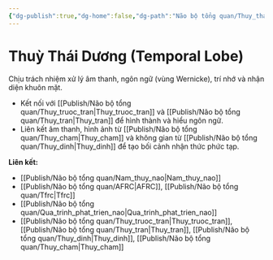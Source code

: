 ```yaml
---
{"dg-publish":true,"dg-home":false,"dg-path":"Não bộ tổng quan/Thuy_thai_duong.md","permalink":"/nao-bo-tong-quan/thuy-thai-duong/","dgPassFrontmatter":true,"noteIcon":"","updated":"2025-01-05T09:08:44.870+07:00"}
---
```


# Thuỳ Thái Dương (Temporal Lobe)

Chịu trách nhiệm xử lý âm thanh, ngôn ngữ (vùng Wernicke), trí nhớ và nhận diện khuôn mặt.

- Kết nối với [[Publish/Não bộ tổng quan/Thuy_truoc_tran\|Thuy_truoc_tran]] và [[Publish/Não bộ tổng quan/Thuy_tran\|Thuy_tran]] để hình thành và hiểu ngôn ngữ.
- Liên kết âm thanh, hình ảnh từ [[Publish/Não bộ tổng quan/Thuy_cham\|Thuy_cham]] và không gian từ [[Publish/Não bộ tổng quan/Thuy_dinh\|Thuy_dinh]] để tạo bối cảnh nhận thức phức tạp.

**Liên kết:**
- [[Publish/Não bộ tổng quan/Nam_thuy_nao\|Nam_thuy_nao]]
- [[Publish/Não bộ tổng quan/AFRC\|AFRC]], [[Publish/Não bộ tổng quan/Tfrc\|Tfrc]]
- [[Publish/Não bộ tổng quan/Qua_trinh_phat_trien_nao\|Qua_trinh_phat_trien_nao]]
- [[Publish/Não bộ tổng quan/Thuy_truoc_tran\|Thuy_truoc_tran]], [[Publish/Não bộ tổng quan/Thuy_tran\|Thuy_tran]], [[Publish/Não bộ tổng quan/Thuy_dinh\|Thuy_dinh]], [[Publish/Não bộ tổng quan/Thuy_cham\|Thuy_cham]]
